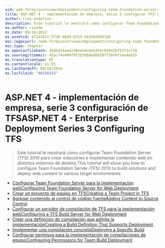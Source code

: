 ```yaml
---
uid: web-forms/overview/deployment/configuring-team-foundation-server-for-web-deployment/index
title: ASP.NET 4 - implementación de empresa, serie 3 configurar TFS | Microsoft Docs
author: rick-anderson
description: Este tutorial le mostrará cómo configurar Team Foundation Server (TFS) 2010 para crear soluciones e implementar contenido web en distintos entornos de destino.
ms.author: riande
ms.date: 05/16/2012
ms.assetid: b71d1611-5f26-40dd-8315-b65b9d69b198
msc.legacyurl: /web-forms/overview/deployment/configuring-team-foundation-server-for-web-deployment
msc.type: chapter
ms.openlocfilehash: 3b86454aed230ee5dcb65454c92842bf83f3cff0
ms.sourcegitcommit: 45ac74e400f9f2b7dbded66297730f6f14a4eb25
ms.translationtype: MT
ms.contentlocale: es-ES
ms.lasthandoff: 08/16/2018
ms.locfileid: "48256433"
---
```

<a name="aspnet-4---enterprise-deployment-series-3-configuring-tfs"></a><span data-ttu-id="025d2-103">ASP.NET 4 - implementación de empresa, serie 3 configuración de TFS</span><span class="sxs-lookup"><span data-stu-id="025d2-103">ASP.NET 4 - Enterprise Deployment Series 3 Configuring TFS</span></span>
====================
> <span data-ttu-id="025d2-104">Este tutorial le mostrará cómo configurar Team Foundation Server (TFS) 2010 para crear soluciones e implementar contenido web en distintos entornos de destino.</span><span class="sxs-lookup"><span data-stu-id="025d2-104">This tutorial will show you how to configure Team Foundation Server (TFS) 2010 to build solutions and deploy web content to various target environments.</span></span>


- [<span data-ttu-id="025d2-105">Configurar Team Foundation Server para la implementación web</span><span class="sxs-lookup"><span data-stu-id="025d2-105">Configuring Team Foundation Server for Web Deployment</span></span>](configuring-team-foundation-server-for-web-deployment.md)
- [<span data-ttu-id="025d2-106">Crear un proyecto de equipo en TFS</span><span class="sxs-lookup"><span data-stu-id="025d2-106">Creating a Team Project in TFS</span></span>](creating-a-team-project-in-tfs.md)
- [<span data-ttu-id="025d2-107">Agregar contenido al control de código fuente</span><span class="sxs-lookup"><span data-stu-id="025d2-107">Adding Content to Source Control</span></span>](adding-content-to-source-control.md)
- [<span data-ttu-id="025d2-108">Configurar un servidor de compilación de TFS para la implementación web</span><span class="sxs-lookup"><span data-stu-id="025d2-108">Configuring a TFS Build Server for Web Deployment</span></span>](configuring-a-tfs-build-server-for-web-deployment.md)
- [<span data-ttu-id="025d2-109">Crear una definición de compilación que admita la implementación</span><span class="sxs-lookup"><span data-stu-id="025d2-109">Creating a Build Definition That Supports Deployment</span></span>](creating-a-build-definition-that-supports-deployment.md)
- [<span data-ttu-id="025d2-110">Implementar una compilación concreta</span><span class="sxs-lookup"><span data-stu-id="025d2-110">Deploying a Specific Build</span></span>](deploying-a-specific-build.md)
- [<span data-ttu-id="025d2-111">Configurar permisos para la implementación de compilaciones de equipo</span><span class="sxs-lookup"><span data-stu-id="025d2-111">Configuring Permissions for Team Build Deployment</span></span>](configuring-permissions-for-team-build-deployment.md)
